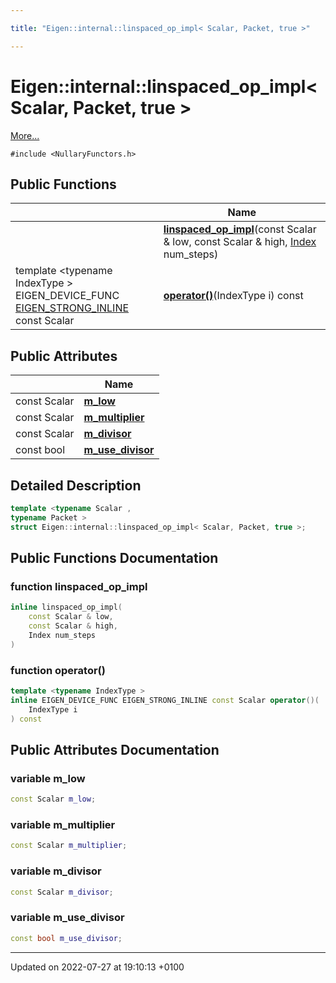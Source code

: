 ```yaml
---

title: "Eigen::internal::linspaced_op_impl< Scalar, Packet, true >"

---
```


# Eigen::internal::linspaced_op_impl< Scalar, Packet, true >



 [More...](#detailed-description)


`#include <NullaryFunctors.h>`

## Public Functions

|                | Name           |
| -------------- | -------------- |
| | **[linspaced_op_impl](http://example.org/classes/structeigen_1_1internal_1_1linspaced__op__impl_3_01scalar_00_01packet_00_01true_01_4/#function-linspaced-op-impl)**(const Scalar & low, const Scalar & high, <a href="http://example.org/namespaces/namespaceeigen/#typedef-index">Index</a> num_steps) |
| template <typename IndexType \> <br>EIGEN_DEVICE_FUNC <a href="http://example.org/files/macros_8h/#define-eigen-strong-inline">EIGEN_STRONG_INLINE</a> const Scalar | **[operator()](http://example.org/classes/structeigen_1_1internal_1_1linspaced__op__impl_3_01scalar_00_01packet_00_01true_01_4/#function-operator())**(IndexType i) const |

## Public Attributes

|                | Name           |
| -------------- | -------------- |
| const Scalar | **[m_low](http://example.org/classes/structeigen_1_1internal_1_1linspaced__op__impl_3_01scalar_00_01packet_00_01true_01_4/#variable-m-low)**  |
| const Scalar | **[m_multiplier](http://example.org/classes/structeigen_1_1internal_1_1linspaced__op__impl_3_01scalar_00_01packet_00_01true_01_4/#variable-m-multiplier)**  |
| const Scalar | **[m_divisor](http://example.org/classes/structeigen_1_1internal_1_1linspaced__op__impl_3_01scalar_00_01packet_00_01true_01_4/#variable-m-divisor)**  |
| const bool | **[m_use_divisor](http://example.org/classes/structeigen_1_1internal_1_1linspaced__op__impl_3_01scalar_00_01packet_00_01true_01_4/#variable-m-use-divisor)**  |

## Detailed Description

```cpp
template <typename Scalar ,
typename Packet >
struct Eigen::internal::linspaced_op_impl< Scalar, Packet, true >;
```

## Public Functions Documentation

### function linspaced_op_impl

```cpp
inline linspaced_op_impl(
    const Scalar & low,
    const Scalar & high,
    Index num_steps
)
```


### function operator()

```cpp
template <typename IndexType >
inline EIGEN_DEVICE_FUNC EIGEN_STRONG_INLINE const Scalar operator()(
    IndexType i
) const
```


## Public Attributes Documentation

### variable m_low

```cpp
const Scalar m_low;
```


### variable m_multiplier

```cpp
const Scalar m_multiplier;
```


### variable m_divisor

```cpp
const Scalar m_divisor;
```


### variable m_use_divisor

```cpp
const bool m_use_divisor;
```


-------------------------------

Updated on 2022-07-27 at 19:10:13 +0100